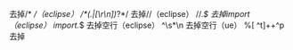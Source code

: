 



去掉/* */（eclipse）     /\*(.|[\r\n])*?\*/ 
去掉//（eclipse）         //.*$ 
去掉import（eclipse）     import.*$ 
去掉空行（eclipse）        ^\s*\n 
去掉空行（ue）    			%[ ^t]++^p 
去掉<!---->            		<!--(.|\n)+?-->